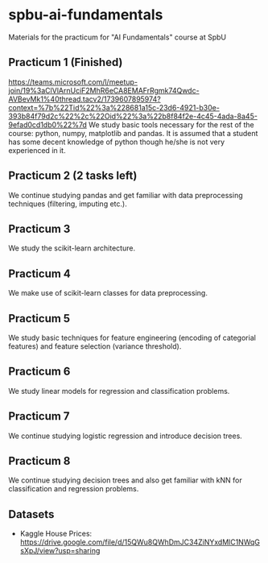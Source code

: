# spbu-ai-fundamentals
Materials for the practicum for "AI Fundamentals" course  at SpbU

## Practicum 1 (Finished)
https://teams.microsoft.com/l/meetup-join/19%3aClVlArnUciF2MhR6eCA8EMAFrRgmk74Qwdc-AVBevMk1%40thread.tacv2/1739607895974?context=%7b%22Tid%22%3a%228681a15c-23d6-4921-b30e-393b84f79d2c%22%2c%22Oid%22%3a%22b8f84f2e-4c45-4ada-8a45-9efad0cd1db0%22%7d
We study basic tools necessary for the rest of the course: python, numpy, matplotlib and pandas. It is assumed that a student has some decent knowledge of python though he/she is not very experienced in it.

## Practicum 2 (2 tasks left)

We continue studying pandas and get familiar with data preprocessing techniques (filtering, imputing etc.).

## Practicum 3

We study the scikit-learn architecture.

## Practicum 4

We make use of scikit-learn classes for data preprocessing.

## Practicum 5

We study basic techniques for feature engineering (encoding of categorial features) and feature selection (variance threshold).

## Practicum 6

We study linear models for regression and classification problems.

## Practicum 7

We continue studying logistic regression and introduce decision trees.

## Practicum 8

We continue studying decision trees and also get familiar with kNN for classification and regression problems.

## Datasets

* Kaggle House Prices: https://drive.google.com/file/d/15QWu8QWhDmJC34ZiNYxdMlC1NWqGsXpJ/view?usp=sharing
